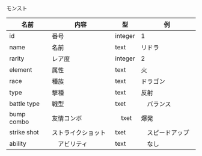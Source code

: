 モンスト


名前 | 内容 | 型 | 例 | 
-|-|-|-
id | 番号 | integer | 1 |
name | 名前 | text | リドラ　|
rarity | レア度 | integer | 2 |
element | 属性 | text | 火　|
race | 種族　| text | ドラゴン |
type | 撃種　| text | 反射　|
battle type | 戦型　| txet |　バランス　|
bump combo | 友情コンボ　|　txet | 爆発　|
strike shot | ストライクショット　| txet |　スピードアップ　|
ability |　アビリティ　| text　|　なし |


